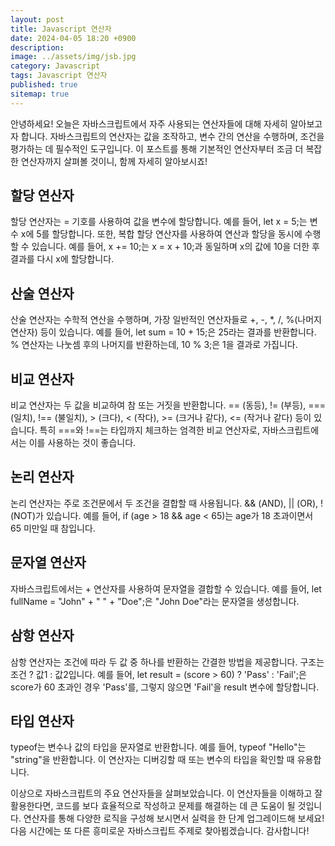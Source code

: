```yaml
---
layout: post
title: Javascript 연산자
date: 2024-04-05 18:20 +0900
description: 
image: ../assets/img/jsb.jpg
category: Javascript 
tags: Javascript 연산자
published: true
sitemap: true
---
```


안녕하세요! 오늘은 자바스크립트에서 자주 사용되는 연산자들에 대해 자세히 알아보고자 합니다. 자바스크립트의 연산자는 값을 조작하고, 변수 간의 연산을 수행하며, 조건을 평가하는 데 필수적인 도구입니다. 이 포스트를 통해 기본적인 연산자부터 조금 더 복잡한 연산자까지 살펴볼 것이니, 함께 자세히 알아보시죠!

## 할당 연산자
할당 연산자는 = 기호를 사용하여 값을 변수에 할당합니다. 예를 들어, let x = 5;는 변수 x에 5를 할당합니다. 또한, 복합 할당 연산자를 사용하여 연산과 할당을 동시에 수행할 수 있습니다. 예를 들어, x += 10;는 x = x + 10;과 동일하며 x의 값에 10을 더한 후 결과를 다시 x에 할당합니다.

## 산술 연산자
산술 연산자는 수학적 연산을 수행하며, 가장 일반적인 연산자들로 +, -, *, /, %(나머지 연산자) 등이 있습니다. 예를 들어, let sum = 10 + 15;은 25라는 결과를 반환합니다. % 연산자는 나눗셈 후의 나머지를 반환하는데, 10 % 3;은 1을 결과로 가집니다.

## 비교 연산자
비교 연산자는 두 값을 비교하여 참 또는 거짓을 반환합니다. == (동등), != (부등), === (일치), !== (불일치), > (크다), < (작다), >= (크거나 같다), <= (작거나 같다) 등이 있습니다. 특히 ===와 !==는 타입까지 체크하는 엄격한 비교 연산자로, 자바스크립트에서는 이를 사용하는 것이 좋습니다.

## 논리 연산자
논리 연산자는 주로 조건문에서 두 조건을 결합할 때 사용됩니다. && (AND), || (OR), ! (NOT)가 있습니다. 예를 들어, if (age > 18 && age < 65)는 age가 18 초과이면서 65 미만일 때 참입니다.

## 문자열 연산자
자바스크립트에서는 + 연산자를 사용하여 문자열을 결합할 수 있습니다. 예를 들어, let fullName = "John" + " " + "Doe";은 "John Doe"라는 문자열을 생성합니다.

## 삼항 연산자
삼항 연산자는 조건에 따라 두 값 중 하나를 반환하는 간결한 방법을 제공합니다. 구조는 조건 ? 값1 : 값2입니다. 예를 들어, let result = (score > 60) ? 'Pass' : 'Fail';은 score가 60 초과인 경우 'Pass'를, 그렇지 않으면 'Fail'을 result 변수에 할당합니다.

## 타입 연산자
typeof는 변수나 값의 타입을 문자열로 반환합니다. 예를 들어, typeof "Hello"는 "string"을 반환합니다. 이 연산자는 디버깅할 때 또는 변수의 타입을 확인할 때 유용합니다.

이상으로 자바스크립트의 주요 연산자들을 살펴보았습니다. 이 연산자들을 이해하고 잘 활용한다면, 코드를 보다 효율적으로 작성하고 문제를 해결하는 데 큰 도움이 될 것입니다. 연산자를 통해 다양한 로직을 구성해 보시면서 실력을 한 단계 업그레이드해 보세요! 다음 시간에는 또 다른 흥미로운 자바스크립트 주제로 찾아뵙겠습니다. 감사합니다!